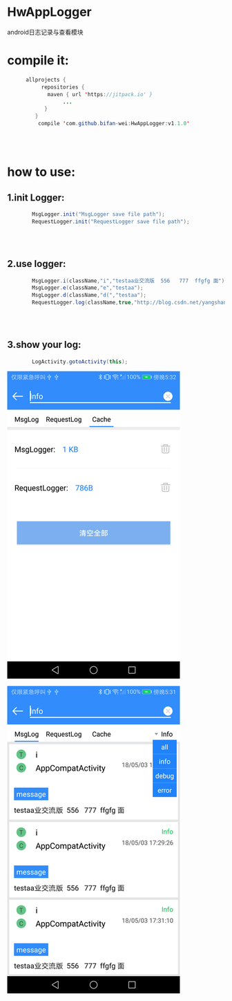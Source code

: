 # HwAppLogger
android日志记录与查看模块

# compile it:
```java
      allprojects {
           repositories {
             maven { url 'https://jitpack.io' }
                  ...
            }
         }
          compile 'com.github.bifan-wei:HwAppLogger:v1.1.0'
 ```
<br>
<br>

# how to use:

## 1.init Logger:
```java
        MsgLogger.init("MsgLogger save file path");
        RequestLogger.init("RequestLogger save file path");
```

<br>
<br>

## 2.use logger:
```java
        MsgLogger.i(className,"i","testaa业交流版  556   777  ffgfg 面");
        MsgLogger.e(className,"e","testaa");
        MsgLogger.d(className,"d(","testaa");
        RequestLogger.log(className,true,"http://blog.csdn.net/yangshangwei/article/details/51271725","get post ","之前为了优           化gradle的编译速度，选择了Offline Work模式，取消即可");
```
<br>
<br>

## 3.show your log:
```java
        LogActivity.gotoActivity(this);
```

![image](https://github.com/bifan-wei/HwAppLogger/blob/master/Cache.png)

![image](https://github.com/bifan-wei/HwAppLogger/blob/master/MgsLog.png)
